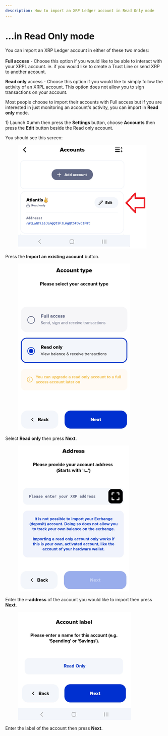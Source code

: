 ```yaml
---
description: How to import an XRP Ledger account in Read Only mode
---
```


# ...in Read Only mode

You can import an XRP Ledger account in either of these two modes:\
\
**Full access** - Choose this option if you would like to be able to interact with your XRPL account. ie. if you would like to create a Trust Line or send XRP to another account.

**Read only** access - Choose this option if you would like to simply follow the activity of an XRPL account. This option does not allow you to sign transactions on your account.&#x20;

Most people choose to import their accounts with Full access but if you are interested in just monitoring an account's activity, you can import in **Read only** mode.



1\) Launch Xumm then press the **Settings** button, choose **Accounts** then press the **Edit** button beside the Read only account.

You should see this screen:

<figure><img src="../../.gitbook/assets/Read only -1.png" alt=""><figcaption></figcaption></figure>

Press the **Import an existing account** button.

<figure><img src="../../.gitbook/assets/Read only.png" alt=""><figcaption></figcaption></figure>

Select **Read only** then press **Next**.&#x20;



<figure><img src="../../.gitbook/assets/Read only - 1.png" alt=""><figcaption></figcaption></figure>

Enter the **r-address** of the account you would like to import then press **Next**.

<figure><img src="../../.gitbook/assets/Read only - Account label.png" alt=""><figcaption></figcaption></figure>

Enter the label of the account then press **Next**.

